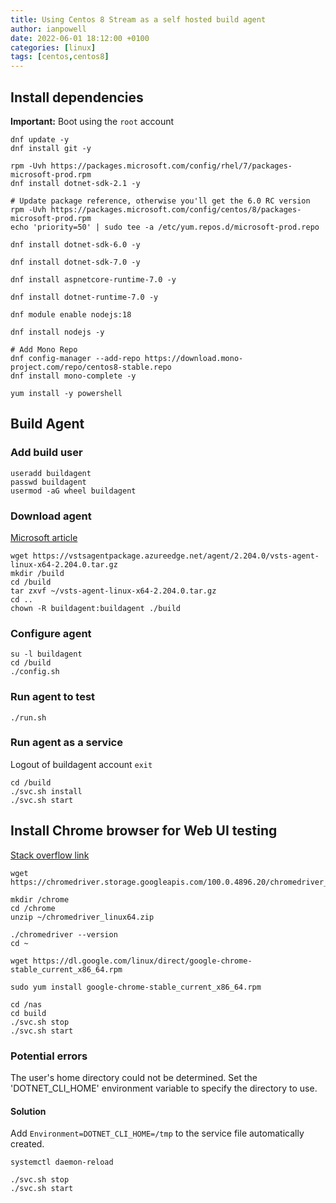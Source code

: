 ```yaml
---
title: Using Centos 8 Stream as a self hosted build agent
author: ianpowell
date: 2022-06-01 18:12:00 +0100
categories: [linux]
tags: [centos,centos8]
---
```


## Install dependencies

**Important:** Boot using the `root` account

``` shell
dnf update -y
dnf install git -y

rpm -Uvh https://packages.microsoft.com/config/rhel/7/packages-microsoft-prod.rpm
dnf install dotnet-sdk-2.1 -y

# Update package reference, otherwise you'll get the 6.0 RC version
rpm -Uvh https://packages.microsoft.com/config/centos/8/packages-microsoft-prod.rpm
echo 'priority=50' | sudo tee -a /etc/yum.repos.d/microsoft-prod.repo

dnf install dotnet-sdk-6.0 -y

dnf install dotnet-sdk-7.0 -y

dnf install aspnetcore-runtime-7.0 -y

dnf install dotnet-runtime-7.0 -y

dnf module enable nodejs:18

dnf install nodejs -y

# Add Mono Repo
dnf config-manager --add-repo https://download.mono-project.com/repo/centos8-stable.repo
dnf install mono-complete -y

yum install -y powershell
```

## Build Agent

### Add build user

``` shell
useradd buildagent
passwd buildagent
usermod -aG wheel buildagent
```

### Download agent

[Microsoft article](https://docs.microsoft.com/en-us/azure/devops/pipelines/agents/v2-linux?view=azure-devops)

``` shell
wget https://vstsagentpackage.azureedge.net/agent/2.204.0/vsts-agent-linux-x64-2.204.0.tar.gz
mkdir /build
cd /build
tar zxvf ~/vsts-agent-linux-x64-2.204.0.tar.gz
cd ..
chown -R buildagent:buildagent ./build
```

### Configure agent

``` shell
su -l buildagent
cd /build
./config.sh
```

### Run agent to test

``` shell
./run.sh
```

### Run agent as a service

Logout of buildagent account
`exit`

``` shell
cd /build
./svc.sh install
./svc.sh start
```

## Install Chrome browser for Web UI testing

[Stack overflow link](https://stackoverflow.com/questions/46109812/steps-to-install-and-run-headless-chrome-browser-on-centos-6-5-using-chrome-driv)

``` shell
wget https://chromedriver.storage.googleapis.com/100.0.4896.20/chromedriver_linux64.zip

mkdir /chrome
cd /chrome
unzip ~/chromedriver_linux64.zip

./chromedriver --version
cd ~

wget https://dl.google.com/linux/direct/google-chrome-stable_current_x86_64.rpm

sudo yum install google-chrome-stable_current_x86_64.rpm

cd /nas
cd build
./svc.sh stop
./svc.sh start
```

### Potential errors

The user's home directory could not be determined. Set the 'DOTNET_CLI_HOME' environment variable to specify the directory to use.

#### Solution

Add `Environment=DOTNET_CLI_HOME=/tmp` to the service file automatically created.

``` shell
systemctl daemon-reload

./svc.sh stop
./svc.sh start
```
